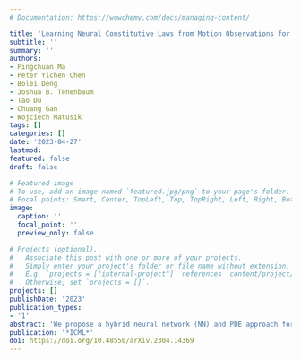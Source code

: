 ```yaml
---
# Documentation: https://wowchemy.com/docs/managing-content/

title: 'Learning Neural Constitutive Laws from Motion Observations for Generalizable PDE Dynamics'
subtitle: ''
summary: ''
authors:
- Pingchuan Ma
- Peter Yichen Chen
- Bolei Deng
- Joshua B. Tenenbaum
- Tao Du
- Chuang Gan
- Wojciech Matusik
tags: []
categories: []
date: '2023-04-27'
lastmod: 
featured: false
draft: false

# Featured image
# To use, add an image named `featured.jpg/png` to your page's folder.
# Focal points: Smart, Center, TopLeft, Top, TopRight, Left, Right, BottomLeft, Bottom, BottomRight.
image:
  caption: ''
  focal_point: ''
  preview_only: false

# Projects (optional).
#   Associate this post with one or more of your projects.
#   Simply enter your project's folder or file name without extension.
#   E.g. `projects = ["internal-project"]` references `content/project/deep-learning/index.md`.
#   Otherwise, set `projects = []`.
projects: []
publishDate: '2023'
publication_types:
- '1'
abstract: 'We propose a hybrid neural network (NN) and PDE approach for learning generalizable PDE dynamics from motion observations. Many NN approaches learn an end-to-end model that implicitly models both the governing PDE and constitutive models (or material models). Without explicit PDE knowledge, these approaches cannot guarantee physical correctness and have limited generalizability. We argue that the governing PDEs are often well-known and should be explicitly enforced rather than learned. Instead, constitutive models are particularly suitable for learning due to their data-fitting nature. To this end, we introduce a new framework termed "Neural Constitutive Laws" (NCLaw), which utilizes a network architecture that strictly guarantees standard constitutive priors, including rotation equivariance and undeformed state equilibrium. We embed this network inside a differentiable simulation and train the model by minimizing a loss function based on the difference between the simulation and the motion observation. We validate NCLaw on various large-deformation dynamical systems, ranging from solids to fluids. After training on a single motion trajectory, our method generalizes to new geometries, initial/boundary conditions, temporal ranges, and even multi-physics systems. On these extremely out-of-distribution generalization tasks, NCLaw is orders-of-magnitude more accurate than previous NN approaches. Real-world experiments demonstrate our method''s ability to learn constitutive laws from videos.'
publication: '*ICML*'
doi: https://doi.org/10.48550/arXiv.2304.14369
---
```

